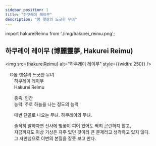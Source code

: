 ```yaml
---
sidebar_position: 1
title: "하쿠레이 레이무"
description: "봄 햇살의 느긋한 무녀"
---
```


import hakureiReimu from './img/hakurei_reimu.png';

## 하쿠레이 레이무 (博麗靈夢, Hakurei Reimu)

<img src={hakureiReimu} alt="하쿠레이 레이무" style={{width: 250}} />

　○봄 햇살의 느긋한 무녀  
　　하쿠레이 레이무  
　　Hakurei Reimu  

　　종족: 인간  
　　능력: 주로 하늘을 나는 정도의 능력  

　　매번 단골로 나오는 무녀. 하쿠레이의 무녀.  

　　솔직히 말하자면 신사에 벚꽃이 피어 있어도 딱히 곤란하지 않고,  
　　지금까지도 이상 기상은 자주 있던 것이라 큰 문제라고 생각하고 있지 않다.  
　　그 자만심으로 이변의 본질을 잘못 보고 만다.  

